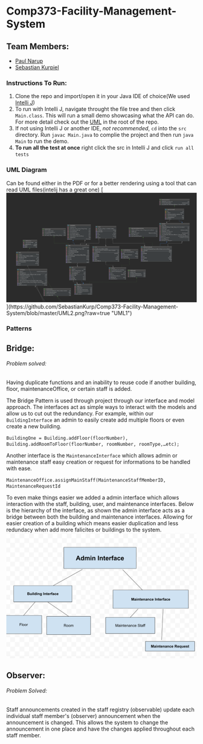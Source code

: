 # Comp373-Facility-Management-System

## Team Members:

- [Paul Narup](https://github.com/paulNarup "Paul Narup")
- [Sebastian Kurpiel](http://github.com/SebastianKurp "Sebastian Kurpiel")

### Instructions To Run:

1. Clone the repo and import/open it in your Java IDE of choice(We used[ Intelli J](https://www.jetbrains.com/idea/ " Intelli J"))
2. To run with Intelli J, navigate throught the file tree and then click `Main.class`. This will run a small demo showcasing what the API can do. For more detail check out the [ UML](https://github.com/SebastianKurp/Comp373-Facility-Management-System/blob/master/UML1.PNG " UML") in the root of the repo.
3. If not using Intelli J or another IDE, _not recommended_, `cd` into the `src` directory. Run `javac Main.java` to complie the project and then run `java Main` to run the demo.
4. **To run all the test at once** right click the src in Intelli J and click `run all tests`

### UML Diagram

Can be found either in the PDF or for a better rendering using a tool that can read UML files(intelij has a great one)
[![UML2](https://github.com/SebastianKurp/Comp373-Facility-Management-System/blob/master/UML2.png?raw=true"UML1")](https://github.com/SebastianKurp/Comp373-Facility-Management-System/blob/master/UML2.png?raw=true "UML1")

### Patterns 
## Bridge:
###### Problem solved:
Having duplicate functions and an inability to reuse code if another building, floor, maintenanceOffice, or certain staff is added.

The Bridge Pattern is used through project through our interface and model approach. The interfaces act as simple ways to interact with the models and allow us to cut out the redundancy.  For example, within our `BuildingInterface` an admin to easily create add multiple floors or even create a new building.
```
BuildingOne = Building.addFloor(floorNumber), Building.addRoomToFloor(floorNumber, roomNumber, roomType,…etc);

```
Another interface is the `MaintenanceInterface` which allows admin or maintenance staff easy creation or request for informations to be handled with ease.
```
MaintenanceOffice.assignMainStaff(MaintenanceStaffMemberID, MaintenanceRequestId
```

To even make things easier we added a admin interface which allows interaction with the staff, building, user, and maintenance interfaces. Below is the hierarchy of the interface, as shown the admin interface acts as a bridge between both the building and maintenance interfaces. Allowing for easier creation of a building which means easier duplication and less redundacy when add more falicites or buildings to the system.
[![BridgePattern](https://github.com/SebastianKurp/Comp373-Facility-Management-System/blob/master/bridge.png?raw=true)](Fhttps://github.com/SebastianKurp/Comp373-Facility-Management-System/blob/master/bridge.png?raw=true)



## Observer:
###### Problem Solved:
Staff announcements created in the staff registry (observable) update each individual staff member's (observer) announcement when the announcement is changed. This allows the system to change the announcement in one place and have the changes applied throughout each staff member.